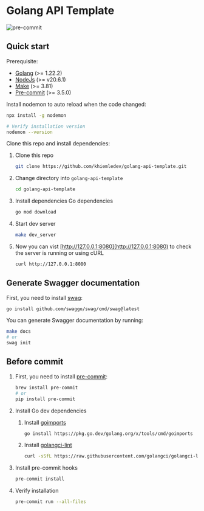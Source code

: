 # Golang API Template

![pre-commit](https://github.com/khiemledev/golang-api-template/actions/workflows/pre-commit.yaml/badge.svg)

## Quick start

Prerequisite:

- [Golang](https://golang.org/doc/install) (>= 1.22.2)
- [NodeJs](https://nodejs.org/en/download/) (>= v20.6.1)
- [Make](https://www.gnu.org/software/make/) (>= 3.81)
- [Pre-commit](https://pre-commit.com/) (>= 3.5.0)

Install nodemon to auto reload when the code changed:

```bash
npx install -g nodemon

# Verify installation version
nodemon --version
```

Clone this repo and install dependencies:

1. Clone this repo

    ```bash
    git clone https://github.com/khiemledev/golang-api-template.git
    ```

2. Change directory into `golang-api-template`

    ```bash
    cd golang-api-template
    ```

3. Install dependencies Go dependencies

    ```bash
    go mod download
    ```

4. Start dev server

    ```bash
    make dev_server
    ```

5. Now you can vist [http://127.0.0.1:8080](http://127.0.0.1:8080) to check the server is running
    or using cURL

    ```bash
    curl http://127.0.0.1:8080
    ```

## Generate Swagger documentation

First, you need to install [swag](https://github.com/swaggo/swag#how-to-use-it-with-gin):

```bash
go install github.com/swaggo/swag/cmd/swag@latest
```

You can generate Swagger documentation by running:

```bash
make docs
# or
swag init
```

## Before commit

1. First, you need to install [pre-commit](https://pre-commit.com/):

    ```bash
    brew install pre-commit
    # or
    pip install pre-commit
    ```

2. Install Go dev dependencies
    1. Install [goimports](https://pkg.go.dev/golang.org/x/tools/cmd/goimports)

        ```bash
        go install https://pkg.go.dev/golang.org/x/tools/cmd/goimports
        ```

    2. Install [golangci-lint](https://golangci-lint.run/usage/install/)

        ```bash
        curl -sSfL https://raw.githubusercontent.com/golangci/golangci-lint/master/install.sh | sh -s -- -b $(go env GOPATH)/bin v1.55.2
        ```

3. Install pre-commit hooks

    ```bash
    pre-commit install
    ```

4. Verify installation

    ```bash
    pre-commit run --all-files
    ```
